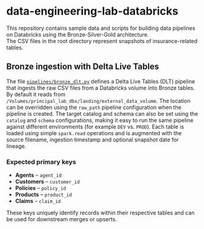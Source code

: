 # data-engineering-lab-databricks

This repository contains sample data and scripts for building data pipelines on Databricks using the Bronze-Silver-Gold architecture.  
The CSV files in the root directory represent snapshots of insurance-related tables.

## Bronze ingestion with Delta Live Tables
The file [`pipelines/bronze_dlt.py`](pipelines/bronze_dlt.py) defines a Delta Live Tables (DLT) pipeline that ingests the raw CSV files from a Databricks volume into Bronze tables.
By default it reads from `/Volumes/principal_lab_dbx/landing/external_data_volume`. The location can be overridden using the `raw_path` pipeline configuration when the pipeline is created.
The target catalog and schema can also be set using the `catalog` and `schema` configurations, making it easy to run the same pipeline against different environments (for example `DEV` vs. `PROD`).
Each table is loaded using simple `spark.read` operations and is augmented with the source filename, ingestion timestamp and optional snapshot date for lineage.

### Expected primary keys
- **Agents** – `agent_id`
- **Customers** – `customer_id`
- **Policies** – `policy_id`
- **Products** – `product_id`
- **Claims** – `claim_id`

These keys uniquely identify records within their respective tables and can be used for downstream merges or upserts.
